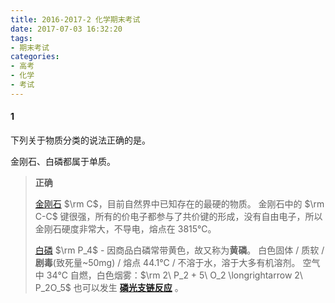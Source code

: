 ```yaml
---
title: 2016-2017-2 化学期末考试
date: 2017-07-03 16:32:20
tags:
- 期末考试
categories:
- 高考
- 化学
- 考试
---
```


#### 1

下列关于物质分类的说法正确的是。

金刚石、白磷都属于单质。

>**正确**
>
>[金刚石][金刚石] $\rm C$，目前自然界中已知存在的最硬的物质。
>金刚石中的 $\rm C-C$ 键很强，所有的价电子都参与了共价键的形成，没有自由电子，所以金刚石硬度非常大，不导电，熔点在 3815℃。
>
>[白磷][白磷] $\rm P_4$ - 因商品白磷常带黄色，故又称为**黄磷**。
>白色固体 / 质软 / **剧毒**(致死量~50mg) / 熔点 44.1℃ / 不溶于水，溶于大多有机溶剂。
>空气中 34℃ 自燃，白色烟雾：$\rm 2\ P_2 + 5\ O_2 \longrightarrow 2\ P_2O_5$
>也可以发生<span id = "1-1"> [**磷光支链反应**](#PChainReaction) </span>。	
>
>



[金刚石]: https://zh.wikipedia.org/wiki/%E9%92%BB%E7%9F%B3
[白磷]:https://zh.wikipedia.org/wiki/%E7%A3%B7%E7%9A%84%E5%90%8C%E7%B4%A0%E5%BC%82%E5%BD%A2%E4%BD%93#.E7.99.BD.E7.A3.B7

